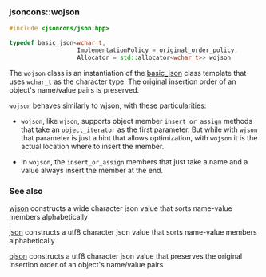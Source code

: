 ### jsoncons::wojson

```c++
#include <jsoncons/json.hpp>

typedef basic_json<wchar_t,
                   ImplementationPolicy = original_order_policy,
                   Allocator = std::allocator<wchar_t>> wojson
```
The `wojson` class is an instantiation of the [basic_json](basic_json.md) class template that uses `wchar_t` as the character type. The original insertion order of an object's name/value pairs is preserved. 

`wojson` behaves similarly to [wjson](wjson.md), with these particularities:

- `wojson`, like `wjson`, supports object member `insert_or_assign` methods that take an `object_iterator` as the first parameter. But while with `wjson` that parameter is just a hint that allows optimization, with `wojson` it is the actual location where to insert the member.

- In `wojson`, the `insert_or_assign` members that just take a name and a value always insert the member at the end.

### See also

[wjson](wjson.md) constructs a wide character json value that sorts name-value members alphabetically  

[json](json.md) constructs a utf8 character json value that sorts name-value members alphabetically  

[ojson](ojson.md) constructs a utf8 character json value that preserves the original insertion order of an object's name/value pairs  

